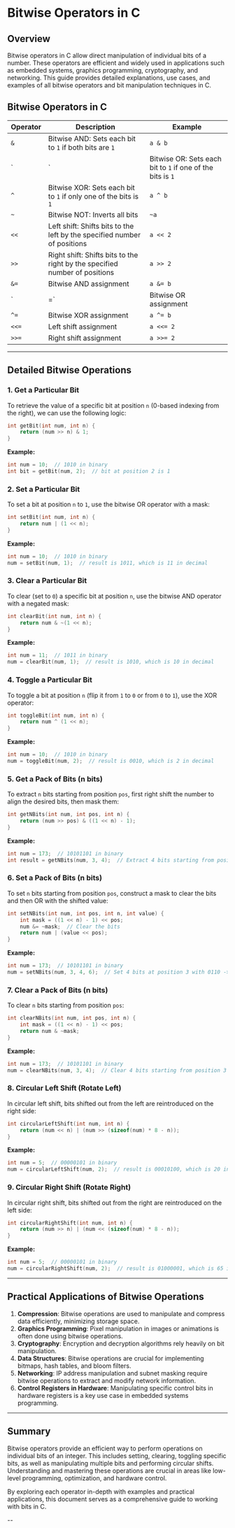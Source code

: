 # Bitwise Operators in C

## Overview

Bitwise operators in C allow direct manipulation of individual bits of a number. These operators are efficient and widely used in applications such as embedded systems, graphics programming, cryptography, and networking. This guide provides detailed explanations, use cases, and examples of all bitwise operators and bit manipulation techniques in C.

## Bitwise Operators in C

| Operator | Description                                      | Example                          |
|----------|--------------------------------------------------|----------------------------------|
| `&`      | Bitwise AND: Sets each bit to `1` if both bits are `1` | `a & b`                          |
| `|`      | Bitwise OR: Sets each bit to `1` if one of the bits is `1` | `a | b`                          |
| `^`      | Bitwise XOR: Sets each bit to `1` if only one of the bits is `1` | `a ^ b`                          |
| `~`      | Bitwise NOT: Inverts all bits                     | `~a`                             |
| `<<`     | Left shift: Shifts bits to the left by the specified number of positions | `a << 2`                         |
| `>>`     | Right shift: Shifts bits to the right by the specified number of positions | `a >> 2`                         |
| `&=`     | Bitwise AND assignment                           | `a &= b`                         |
| `|=`     | Bitwise OR assignment                            | `a |= b`                         |
| `^=`     | Bitwise XOR assignment                           | `a ^= b`                         |
| `<<=`    | Left shift assignment                            | `a <<= 2`                        |
| `>>=`    | Right shift assignment                           | `a >>= 2`                        |

---

## Detailed Bitwise Operations

### 1. **Get a Particular Bit**

To retrieve the value of a specific bit at position `n` (0-based indexing from the right), we can use the following logic:

```c
int getBit(int num, int n) {
    return (num >> n) & 1;
}
```

**Example:**
```c
int num = 10;  // 1010 in binary
int bit = getBit(num, 2);  // bit at position 2 is 1
```

### 2. **Set a Particular Bit**

To set a bit at position `n` to `1`, use the bitwise OR operator with a mask:

```c
int setBit(int num, int n) {
    return num | (1 << n);
}
```

**Example:**
```c
int num = 10;  // 1010 in binary
num = setBit(num, 1);  // result is 1011, which is 11 in decimal
```

### 3. **Clear a Particular Bit**

To clear (set to `0`) a specific bit at position `n`, use the bitwise AND operator with a negated mask:

```c
int clearBit(int num, int n) {
    return num & ~(1 << n);
}
```

**Example:**
```c
int num = 11;  // 1011 in binary
num = clearBit(num, 1);  // result is 1010, which is 10 in decimal
```

### 4. **Toggle a Particular Bit**

To toggle a bit at position `n` (flip it from `1` to `0` or from `0` to `1`), use the XOR operator:

```c
int toggleBit(int num, int n) {
    return num ^ (1 << n);
}
```

**Example:**
```c
int num = 10;  // 1010 in binary
num = toggleBit(num, 2);  // result is 0010, which is 2 in decimal
```

### 5. **Get a Pack of Bits (n bits)**

To extract `n` bits starting from position `pos`, first right shift the number to align the desired bits, then mask them:

```c
int getNBits(int num, int pos, int n) {
    return (num >> pos) & ((1 << n) - 1);
}
```

**Example:**
```c
int num = 173;  // 10101101 in binary
int result = getNBits(num, 3, 4);  // Extract 4 bits starting from position 3: 1011 -> result is 11 in decimal
```

### 6. **Set a Pack of Bits (n bits)**

To set `n` bits starting from position `pos`, construct a mask to clear the bits and then OR with the shifted value:

```c
int setNBits(int num, int pos, int n, int value) {
    int mask = ((1 << n) - 1) << pos;
    num &= ~mask;  // Clear the bits
    return num | (value << pos);
}
```

**Example:**
```c
int num = 173;  // 10101101 in binary
num = setNBits(num, 3, 4, 6);  // Set 4 bits at position 3 with 0110 -> result is 10011001, which is 153
```

### 7. **Clear a Pack of Bits (n bits)**

To clear `n` bits starting from position `pos`:

```c
int clearNBits(int num, int pos, int n) {
    int mask = ((1 << n) - 1) << pos;
    return num & ~mask;
}
```

**Example:**
```c
int num = 173;  // 10101101 in binary
num = clearNBits(num, 3, 4);  // Clear 4 bits starting from position 3 -> result is 10000001, which is 129
```

### 8. **Circular Left Shift (Rotate Left)**

In circular left shift, bits shifted out from the left are reintroduced on the right side:

```c
int circularLeftShift(int num, int n) {
    return (num << n) | (num >> (sizeof(num) * 8 - n));
}
```

**Example:**
```c
int num = 5;  // 00000101 in binary
num = circularLeftShift(num, 2);  // result is 00010100, which is 20 in decimal
```

### 9. **Circular Right Shift (Rotate Right)**

In circular right shift, bits shifted out from the right are reintroduced on the left side:

```c
int circularRightShift(int num, int n) {
    return (num >> n) | (num << (sizeof(num) * 8 - n));
}
```

**Example:**
```c
int num = 5;  // 00000101 in binary
num = circularRightShift(num, 2);  // result is 01000001, which is 65 in decimal
```

---

## Practical Applications of Bitwise Operations

1. **Compression**: Bitwise operations are used to manipulate and compress data efficiently, minimizing storage space.
2. **Graphics Programming**: Pixel manipulation in images or animations is often done using bitwise operations.
3. **Cryptography**: Encryption and decryption algorithms rely heavily on bit manipulation.
4. **Data Structures**: Bitwise operations are crucial for implementing bitmaps, hash tables, and bloom filters.
5. **Networking**: IP address manipulation and subnet masking require bitwise operations to extract and modify network information.
6. **Control Registers in Hardware**: Manipulating specific control bits in hardware registers is a key use case in embedded systems programming.

---

## Summary

Bitwise operators provide an efficient way to perform operations on individual bits of an integer. This includes setting, clearing, toggling specific bits, as well as manipulating multiple bits and performing circular shifts. Understanding and mastering these operations are crucial in areas like low-level programming, optimization, and hardware control.

By exploring each operator in-depth with examples and practical applications, this document serves as a comprehensive guide to working with bits in C.

--
